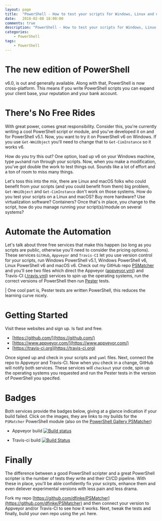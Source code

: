 ```yaml
---
layout: page
title:  "PowerShell - How to test your scripts for Windows, Linux and macOS"
date:   2018-02-08 18:00:00
comments: true
description: "PowerShell - How to test your scripts for Windows, Linux and macOS"
categories:
    - PowerShell
tags:
    - PowerShell
---
```


# The new edition of PowerShell

v6.0, is out and generally available. Along with that, PowerShell is now cross-platform. This means if you write PowerShell scripts you can expand your client base, your reputation and your bank account.

# There's No Free Rides
With great power, comes great responsibility. Consider this, you're currently writing a cool PowerShell script or module, and you've developed it on and for PowerShell v5.1. Now, you want to try it on PowerShell v6 on Windows. If you use `Get-WmiObject` you'll need to change that to `Get-CimInstance` so it works v6.

How do you try this out? One option, load up v6 on your Windows machine, type `pwsh`and run through your scripts. Now, when you make a modification, you've got double the work to test things out. Sounds like a lot of effort and a ton of room to miss many things.

Let's toss this into the mix, there are Linux and macOS folks who could benefit from your scripts (and you could benefit from them) big problem, `Get-WmiObject` and `Get-CimInstance` don't work on those systems. How do you test your scripts on a Linux and macOS? Buy more hardware? Use virtualization software? Containers? Once that's in place, you change to the script, how do you manage running your script(s)/module on several systems?

# Automate the Automation
Let's talk about three free services that make this happen (so long as you scripts are public, otherwise you'll need to consider the pricing options). These services `GitHub`, `Appveyor` and `Travis-CI` let you use version control for your scripts, run Windows PowerShell v5.1, Windows PowerShell v6, Linux PowerShell v6 and macOS v6. Check out my GitHub repo [PSMatcher](https://github.com/dfinke/PSMatcher) and you'll see two files which direct the Appveyor ([appveyor.yml](https://github.com/dfinke/PSMatcher/blob/master/appveyor.yml)) and Travis-CI ([.travis.yml](https://github.com/dfinke/PSMatcher/blob/master/.travis.yml)) services to spin up the operating systems, run the correct versions of PowerShell then run [Pester](https://github.com/Pester/Pester/wiki) tests.

| One cool part is, Pester tests are written PowerShell, this reduces the learning curve nicely.

# Getting Started

Visit these websites and sign up. Is fast and free.

* [https://github.com/](https://github.com/)
* [https://www.appveyor.com/](https://www.appveyor.com/)
* [https://travis-ci.org](https://travis-ci.org)

Once signed up and check in your scripts and `yaml` files. Next, connect the repo to Appveyor and Travis-CI. Now when you check in a change, GitHub will notify both services. These services will `checkout` your code, spin up the operating systems you requested and run the Pester tests in the version of PowerShell you specifed.

# Badges

Both services provide the badges below, giving at a glance indication if your build failed. Click on the images, they are links to my builds for the `PSMatcher` PowerShell module (also on the [PowerShell Gallery PSMatcher](https://www.powershellgallery.com/packages/PSMatcher))

* Appveyor build [![Build status](https://ci.appveyor.com/api/projects/status/8yhhd5qu00pp04ue/branch/master?svg=true)](https://ci.appveyor.com/project/dfinke/psmatcher/branch/master)

* Travis-ci build [![Build Status](https://travis-ci.org/dfinke/PSMatcher.svg?branch=master)](https://travis-ci.org/dfinke/PSMatcher)

# Finally
The difference between a good PowerShell scripter and a great PowerShell scripter is the number of tests they write and their CI/CD pipeline. With these in place, you'll be able confidently fix your scirpts, enhance them and even deliever experimental versions with less pain and less drama.

Fork my repo [https://github.com/dfinke/PSMatcher](https://github.com/dfinke/PSMatcher) and then connect your version to Appveyor and/or Travis-CI to see how it works. Next, tweak the tests and finally, build your own repo using the `yml` here.
